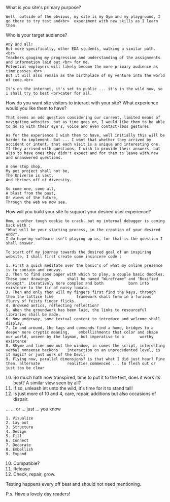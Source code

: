
What is you site's primary purpose?

    Well, outside of the obvious, my site is my Gym and my playground, I go there to try test and<br>  experiment with new skills as I learn them.

Who is your target audience?

    Any and all! 
    But more specifically, other EDA students, walking a similar path. <br>
    Teachers gauging my progression and understanding of the assignments and information laid out <br> for me.
    Potential employers will likely become the more primary audience as time passes.<br>
    But it will also remain as the birthplace of my venture into the world of code.<br>

    It's on the internet, it's set to public ... it's in the wild now, so i shall try to best <br>cater for all.

How do you want site visitors to interact with your site? What experience would you like them to       have?

    That seems an odd question considering our current, limited means of navigating websites, but as time goes on, I would like them to be able to do so with their eye's, voice and even contact-less gestures.

    As for the experience I wish them to have, well initially this will be harder to implement. But ... I want that whether they arrived by accident or intent, that each visit is a unique and interesting one. If they arrived with questions, I wish to provide their answers, but also to have ones they didn't expect and for them to leave with new and unanswered questions.

    A one stop shop,
    My pet project shall not be,
    The Universe is vast,
    And thrives off of diversity.

    So come one, come all,
    A blast from the past,
    Or views of the future,
    Through the web we now see. 

How will you build your site to support your desired user experience?

    Hmm, another tough cookie to crack, but my internal debugger is coming back with :
    "What will be your starting process, in the creation of your desired end?".
    I do hope my software isn't playing up as, for that is the question I shall answer.

    To start off my journey towards the desired goal of an inspiring website, I shall first create some insincere code :

    1. First a quick meditate over the basic's of what my online presence is to contain and convay.
    2. Then to find some paper with which to play, a couple basic doodles. These poor drawings        shall be named "Wireframe" and "Boxified Concept", iteratively more complex and both           born into existence to the tic of noisy tomato.
    3. Then and only then will my fingers first find the keys, through them the lattice like          framework shall form in a furious flurry of feisty finger flicks.
    4. Browsed antics, reflecting reflection?
    5. When the groundwork has been laid, the links to resourceful libraries shall be made. 
    6. Now underway, some textual content to introduce and welcome shall display. 
    7. In and around, the tags and commands find a home, bridges to a deeper more cryptic meaning,    embellishments that color and shape our world, unseen by the layman, but imperative to a       worthy existence 
    8. Rhyme and time now out the window, in comes the script, interesting verbal nonsense beckons    interaction on an unprecedented level, is it magic? or just work of the Devil 
    9. Flying now, parallel dimensions? is that what I did just hear? Fine then, alternate            realities commenced ... to flesh out or just too be clear 
   10. So much hath now transpired, time to put it to the test, does it work its best? A similar       view seen by all? 
   11. If so, unleash int unto the wild, it's time for it to stand tall!
   12. Is just more of 10 and 4, care, repair, additions but also occasions of dispair.





   ... ... or ... just ... you know

    1. Visualize
    2. Lay out
    3. Structure
    4. Design
    5. Fill
    6. Connect
    7. Decorate
    8. Embellish
    9. Expand
   10. Compatible?
   11. Release
   12. Check, repair, grow.

Testing happens every off beat and should not need mentioning.

P.s. Have a lovely day readers!


